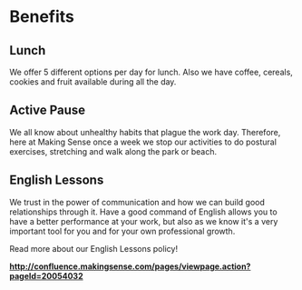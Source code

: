 # Benefits

## Lunch 

We offer 5 different options per day for lunch. Also we have coffee, cereals, cookies and fruit available during all the day.

## Active Pause 

We all know about unhealthy habits that plague the work day. Therefore, here at Making Sense once a week we stop our activities to do postural exercises, stretching and walk along the park or beach.

## English Lessons 

We trust in the power of communication and how we can build good relationships through it. Have a good command of English allows you to have a better performance at your work, but also as we know it's a very important tool for you and for your own professional growth. 

Read more about our English Lessons policy!

[**http://confluence.makingsense.com/pages/viewpage.action?pageId=20054032**  
](http://confluence.makingsense.com/pages/viewpage.action?pageId=20054032
)

## 

